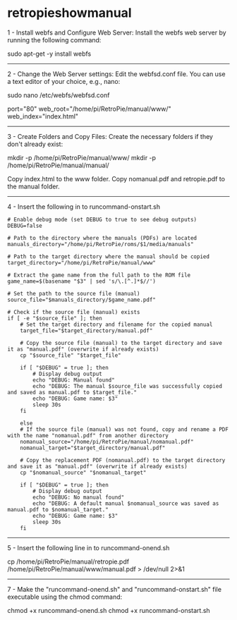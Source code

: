 # retropieshowmanual

1 - Install webfs and Configure Web Server:
Install the webfs web server by running the following command:

sudo apt-get -y install webfs

--------------------------------------------------------

2 - Change the Web Server settings:
Edit the webfsd.conf file. You can use a text editor of your choice, e.g., nano:

sudo nano /etc/webfs/webfsd.conf

port="80"
web_root="/home/pi/RetroPie/manual/www/"
web_index="index.html"

--------------------------------------------------------

3 - Create Folders and Copy Files:
Create the necessary folders if they don't already exist:

mkdir -p /home/pi/RetroPie/manual/www/
mkdir -p /home/pi/RetroPie/manual/manual/

Copy index.html to the www folder.
Copy nomanual.pdf and retropie.pdf to the manual folder.

--------------------------------------------------------

4 - Insert the following in to runcommand-onstart.sh

	# Enable debug mode (set DEBUG to true to see debug outputs)
	DEBUG=false

	# Path to the directory where the manuals (PDFs) are located
	manuals_directory="/home/pi/RetroPie/roms/$1/media/manuals"

	# Path to the target directory where the manual should be copied
	target_directory="/home/pi/RetroPie/manual/www"

	# Extract the game name from the full path to the ROM file
	game_name=$(basename "$3" | sed 's/\.[^.]*$//')

	# Set the path to the source file (manual)
	source_file="$manuals_directory/$game_name.pdf"

	# Check if the source file (manual) exists
	if [ -e "$source_file" ]; then
		# Set the target directory and filename for the copied manual
		target_file="$target_directory/manual.pdf"

		# Copy the source file (manual) to the target directory and save it as "manual.pdf" (overwrite if already exists)
		cp "$source_file" "$target_file"

		if [ "$DEBUG" = true ]; then
			# Display debug output
			echo "DEBUG: Manual found"
			echo "DEBUG: The manual $source_file was successfully copied and saved as manual.pdf to $target_file."
			echo "DEBUG: Game name: $3"
			sleep 30s
		fi
  
		else
		# If the source file (manual) was not found, copy and rename a PDF with the name "nomanual.pdf" from another directory
		nomanual_source="/home/pi/RetroPie/manual/nomanual.pdf"
		nomanual_target="$target_directory/manual.pdf"

		# Copy the replacement PDF (nomanual.pdf) to the target directory and save it as "manual.pdf" (overwrite if already exists)
		cp "$nomanual_source" "$nomanual_target"

		if [ "$DEBUG" = true ]; then
			# Display debug output
			echo "DEBUG: No manual found"
			echo "DEBUG: A default manual $nomanual_source was saved as manual.pdf to $nomanual_target."
			echo "DEBUG: Game name: $3"
			sleep 30s
		fi

--------------------------------------------------------
  
5 - Insert the following line in to runcommand-onend.sh

cp /home/pi/RetroPie/manual/retropie.pdf /home/pi/RetroPie/manual/www/manual.pdf > /dev/null 2>&1

--------------------------------------------------------

7 - Make the "runcommand-onend.sh" and "runcommand-onstart.sh" file executable using the chmod command:

chmod +x runcommand-onend.sh
chmod +x runcommand-onstart.sh




















